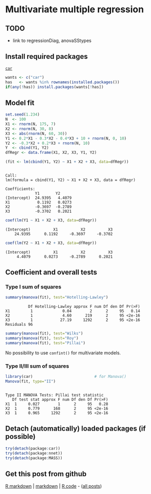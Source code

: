 Multivariate multiple regression
=========================

TODO
-------------------------

 - link to regressionDiag, anovaSStypes

Install required packages
-------------------------

[`car`](http://cran.r-project.org/package=car)


```r
wants <- c("car")
has   <- wants %in% rownames(installed.packages())
if(any(!has)) install.packages(wants[!has])
```


Model fit
-------------------------
    

```r
set.seed(1.234)
N  <- 100
X1 <- rnorm(N, 175, 7)
X2 <- rnorm(N, 30, 8)
X3 <- abs(rnorm(N, 60, 30))
Y1 <- 0.2*X1 - 0.3*X2 - 0.4*X3 + 10 + rnorm(N, 0, 10)
Y2 <- -0.3*X2 + 0.2*X3 + rnorm(N, 10)
Y  <- cbind(Y1, Y2)
dfRegr <- data.frame(X1, X2, X3, Y1, Y2)
```



```r
(fit <- lm(cbind(Y1, Y2) ~ X1 + X2 + X3, data=dfRegr))
```

```

Call:
lm(formula = cbind(Y1, Y2) ~ X1 + X2 + X3, data = dfRegr)

Coefficients:
             Y1       Y2     
(Intercept)  24.9395   4.4079
X1            0.1192   0.0273
X2           -0.3697  -0.2789
X3           -0.3702   0.2021

```



```r
coef(lm(Y1 ~ X1 + X2 + X3, data=dfRegr))
```

```
(Intercept)          X1          X2          X3 
    24.9395      0.1192     -0.3697     -0.3702 
```

```r
coef(lm(Y2 ~ X1 + X2 + X3, data=dfRegr))
```

```
(Intercept)          X1          X2          X3 
     4.4079      0.0273     -0.2789      0.2021 
```


Coefficient and overall tests
-------------------------

### Type I sum of squares


```r
summary(manova(fit), test="Hotelling-Lawley")
```

```
          Df Hotelling-Lawley approx F num Df den Df Pr(>F)
X1         1             0.04        2      2     95   0.14
X2         1             4.60      219      2     95 <2e-16
X3         1            27.19     1292      2     95 <2e-16
Residuals 96                                               
```



```r
summary(manova(fit), test="Wilks")
summary(manova(fit), test="Roy")
summary(manova(fit), test="Pillai")
```


No possibility to use `confint()` for multivariate models.

### Type II/III sum of squares


```r
library(car)                           # for Manova()
Manova(fit, type="II")
```

```

Type II MANOVA Tests: Pillai test statistic
   Df test stat approx F num Df den Df Pr(>F)
X1  1     0.027        1      2     95   0.28
X2  1     0.779      168      2     95 <2e-16
X3  1     0.965     1292      2     95 <2e-16
```


Detach (automatically) loaded packages (if possible)
-------------------------


```r
try(detach(package:car))
try(detach(package:nnet))
try(detach(package:MASS))
```


Get this post from github
----------------------------------------------

[R markdown](https://github.com/dwoll/RExRepos/raw/master/Rmd/multRegression.Rmd) | [markdown](https://github.com/dwoll/RExRepos/raw/master/md/multRegression.md) | [R code](https://github.com/dwoll/RExRepos/raw/master/R/multRegression.R) - ([all posts](https://github.com/dwoll/RExRepos))
